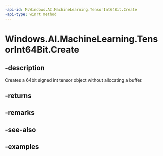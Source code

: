 ```yaml
---
-api-id: M:Windows.AI.MachineLearning.TensorInt64Bit.Create
-api-type: winrt method
---
```


<!-- Method syntax.
public TensorInt64Bit TensorInt64Bit.Create()
-->

# Windows.AI.MachineLearning.TensorInt64Bit.Create

## -description
Creates a 64bit signed int tensor object without allocating a buffer.
## -returns

## -remarks

## -see-also

## -examples

